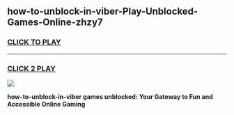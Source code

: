 
## how-to-unblock-in-viber-Play-Unblocked-Games-Online-zhzy7
<h3>
<a href="https://premium76.site?title=how-to-unblock-in-viber&ref=25A">CLICK TO PLAY</a></h3>
<hr>

<h3>
<a href="https://premium76.site?title=how-to-unblock-in-viber&ref=25A">CLICK 2 PLAY</a>
  
</h3>

<a href="https://premium76.site?title=how-to-unblock-in-viber&ref=25A"><img src="https://clearcache.store/games.png"></a>


**how-to-unblock-in-viber games unblocked: Your Gateway to Fun and Accessible Online Gaming**
